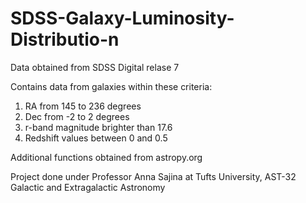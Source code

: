 # SDSS-Galaxy-Luminosity-Distributio-n
Data obtained from SDSS Digital relase 7

Contains data from galaxies within these criteria:
  1) RA from 145 to 236 degrees
  2) Dec from -2 to 2 degrees
  3) r-band magnitude brighter than 17.6
  4) Redshift values between 0 and 0.5

Additional functions obtained from astropy.org

Project done under Professor Anna Sajina at Tufts University, AST-32 Galactic and Extragalactic Astronomy
